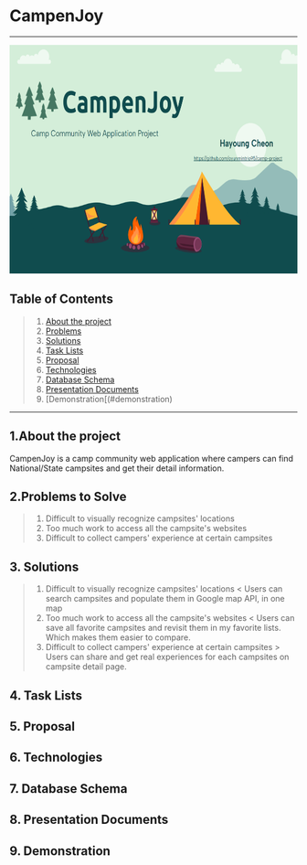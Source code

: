 # CampenJoy
---
<img src="https://github.com/oyunmintrio95/camp-project/blob/main/documents/intro_campenjoy.png"  width="800" height="400"/>


## Table of Contents
> 1. [ About the project ](#about-project)
> 2. [ Problems ](#problems)
> 3. [ Solutions ](#solutions)
> 4. [ Task Lists ](#task_lists)
> 5. [Proposal](#proposal)
> 6. [ Technologies ](#technologies)
> 7. [Database Schema](#database)
> 8. [Presentation Documents](#presentation_documents)
> 9. [Demonstration[(#demonstration)
---

<a name="about-project"></a>
## 1.About the project

CampenJoy is a camp community web application where campers can find National/State campsites and get their detail information.

<a name="problems"></a>
## 2.Problems to Solve
> 1. Difficult to visually recognize campsites' locations
> 2. Too much work to access all the campsite's websites
> 3. Difficult to collect campers' experience at certain campsites

<a name="solutions"></a>
## 3. Solutions
> 1. Difficult to visually recognize campsites' locations
>   &lt; Users can search campsites and populate them in Google map API, in one map
> 2. Too much work to access all the campsite's websites
>   &lt; Users can save all favorite campsites and revisit them in my favorite lists.
>        Which makes them easier to compare.
> 3. Difficult to collect campers' experience at certain campsites
>   &gt; Users can share and get real experiences for each campsites on campsite detail page.

<a name="task_lists"></a>
## 4. Task Lists


<a name="proposal"></a>
## 5. Proposal


<a name="technologies"></a>
## 6. Technologies

<a name="database"></a>
## 7. Database Schema

<a name="presentation_documents"></a>
## 8. Presentation Documents

<a name="demonstration"></a>
## 9. Demonstration



